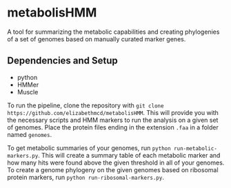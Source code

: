 # metabolisHMM

A tool for summarizing the metabolic capabilities and creating phylogenies of a set of genomes based on manually curated marker genes. 

## Dependencies and Setup 

- python
- HMMer
- Muscle

To run the pipeline, clone the repository with `git clone https://github.com/elizabethmcd/metabolisHMM`. This will provide you with the necessary scripts and HMM markers to run the analysis on a given set of genomes. Place the protein files ending in the extension `.faa` in a folder named `genomes`. 

To get metabolic summaries of your genomes, run `python run-metabolic-markers.py`. This will create a summary table of each metabolic marker and how many hits were found above the given threshold in all of your genomes. To create a genome phylogeny on the given genomes based on ribosomal protein markers, run `python run-ribosomal-markers.py`. 
